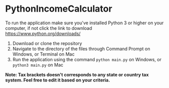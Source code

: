 # PythonIncomeCalculator
To run the application make sure you've installed Python 3 or higher on your computer, if not click the link to download https://www.python.org/downloads/

1. Download or clone the repository
2. Navigate to the directory of the files through Command Prompt on Windows, or Terminal on Mac
3. Run the application using the command ```python main.py``` on Windows, or ```python3 main.py``` on Mac

**Note: Tax brackets doesn't corresponds to any state or country tax system. Feel free to edit it based on your criteria.**
